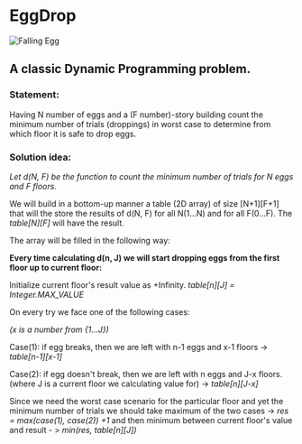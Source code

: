 # EggDrop

![Falling Egg](https://encrypted-tbn0.gstatic.com/images?q=tbn:ANd9GcRfrVBP8939KjAJHOCF1dMo_1mWUme6UNJXdo7uflAZdjiz0yl7&s)

## A classic Dynamic Programming problem.

### Statement:

Having N number of eggs and a (F number)-story building count the minimum number of trials (droppings) in worst case to determine from which floor it is safe to drop eggs.

### Solution idea:

*Let d(N, F) be the function to count the minimum number of trials for N eggs and F floors.*

We will build in a bottom-up manner a table (2D array) of size [N+1][F+1] that will the store the results of d(N, F) for all N(1...N) and for all F(0...F). The *table[N][F]* will have the result.

The array will be filled in the following way:


**Every time calculating d(n, J) we will start dropping eggs from the first floor up to current floor:**

Initialize current floor's result value as +Infinity. *table[n][J] = Integer.MAX_VALUE*

On every try we face one of the following cases:

*(x is a number from {1...J})*

Case(1): if egg breaks, then we are left with n-1 eggs and x-1 floors -> *table[n-1][x-1]*

Case(2): if egg doesn't break, then we are left with n eggs and J-x floors. (where J is a current floor we calculating value for) -> *table[n][J-x]*

Since we need the worst case scenario for the particular floor and yet the minimum number of trials we should take maximum of the two cases -> *res = max(case(1), case(2)) +1* and then minimum between current floor's value and result - > *min(res, table[n][J])*

